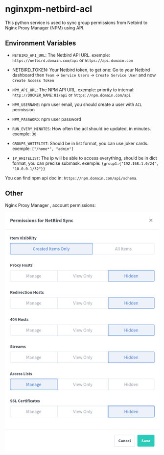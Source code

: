 # nginxpm-netbird-acl
This python service is used to sync group permissions from Netbird to Nginx Proxy Manager (NPM) using API.




## Environment Variables

* `NETBIRD_API_URL`: The Netbird API URL. exemple: `https://netbird.domain.com/api` or `https://api.domain.com`
* NETBIRD_TOKEN: Your Netbird token, to get one: Go to your Netbird dashboard then `Team` -> `Service Users` -> `Create Service User` and now `Create Access Token`

* `NPM_API_URL`: The NPM API URL. exemple:  priority to internal: `http://DOCKER_NAME:81/api` or `https://npm.domain.com/api`
* `NPM_USERNAME`: npm user email, you should create a user with `ACL` permission
* `NPM_PASSWORD`: npm user password

* `RUN_EVERY_MINUTES`: How often the acl should be updated, in minutes. exemple: `30`
* `GROUPS_WHITELIST`: Should be in list format, you can use joker cards. exemple: `["/home*", "admin"]`
* `IP_WHITELIST`: The ip will be able to access everything, should be in dict format, you can precise submask. exemple: `{group1:{"192.168.1.0/24", "10.0.0.1/32"}}`

You can find npm api doc in: `https://npm.domain.com/api/schema`.

## Other

Nginx Proxy Manager , account permissions:

![Nginx Proxy Manager Permissions](README/permissions.png)